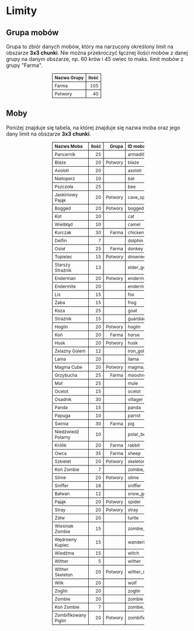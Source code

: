 <style>
img:not(.medium-zoom-image--opened):not(.navbar-link-icon) {
    max-width: 40%;
    margin: 0 8px 4px 0;
    box-shadow: 0 0 6px 4px rgba(0, 0, 0, .1);
    border-radius: 10px;
}

.container {
    display: flex;
    justify-content: center; /* Centruje tabelę */
}

table {
    font-size: 12px; /* Zmniejsza rozmiar czcionki */
    width: 50%; /* Tabela zajmuje tylko połowę ekranu */
    max-width: 600px; /* Opcjonalnie: ogranicza szerokość */
    border-collapse: collapse;
    margin: auto; /* Dodatkowe centrowanie */
}

th, td {
    border: 1px solid black;
    padding: 3px 6px; /* Zmniejsza padding */
    text-align: left;
}

</style>

# Limity


## Grupa mobów

Grupa to zbiór danych mobów, który ma narzucony określony limit na obszarze **3x3 chunki**. Nie można przekroczyć łącznej ilości mobów z danej grupy na danym obszarze, np. 60 krów i 45 owiec to maks. limit mobów z grupy "Farma".

| Nazwa Grupy                     | Ilość | 
|----------------------------------|------:|
| Farma                      | 105   | 
| Potwory                    | 40   | 

## Moby

Poniżej znajduje się tabela, na której znajduje się nazwa moba oraz jego dany limit na obszarze **3x3 chunki**.

| Nazwa Moba                      | Ilość | Grupa       | ID moba                 |
|----------------------------------|------:|-------------:|-------------------------|
| Pancernik                       | 25   |              | armadillo                   |
| Blaze                            | 20   | Potwory      | blaze                   |
| Axolotl                          | 20   |              | axolotl                 |
| Nietoperz                        | 10   |              | bat                     |
| Pszczoła                         | 25   |              | bee                     |
| Jaskiniowy Pająk                 | 20   | Potwory      | cave_spider             |
| Bogged                           | 20   | Potwory      | bogged                  |
| Kot                              | 20   |              | cat                     |
| Wielbłąd                         | 10   |              | camel                   |
| Kurczak                          | 30   | Farma        | chicken                 |
| Delfin                           | 7    |              | dolphin                 |
| Osioł                            | 25   | Farma        | donkey                  |
| Topielec                         | 15   | Potwory      | drowned                 |
| Starszy Strażnik                 | 13   |              | elder_guardian          |
| Enderman                         | 20   | Potwory      | enderman                |
| Endermite                        | 20   |              | endermite               |
| Lis                              | 15   |              | fox                     |
| Żaba                             | 15   |              | frog                    |
| Koza                             | 25   |              | goat                    |
| Strażnik                         | 15   |              | guardian                |
| Hoglin                           | 20   | Potwory      | hoglin                  |
| Koń                              | 20   | Farma        | horse                   |
| Husk                             | 20   | Potwory      | husk                    |
| Żelazny Golem                    | 12   |              | iron_golem              |
| Lama                             | 20   |              | llama                   |
| Magma Cube                       | 20   | Potwory      | magma_cube              |
| Grzybucha                        | 25   | Farma        | mooshroom               |
| Muł                              | 25   |              | mule                    |
| Ocelot                           | 15   |              | ocelot                  |
| Osadnik                          | 30   |              | villager                |
| Panda                            | 15   |              | panda                   |
| Papuga                           | 10   |              | parrot                  |
| Świnia                           | 30   | Farma        | pig                     |
| Niedźwiedź Polarny               | 10   |              | polar_bear              |
| Królik                           | 20   | Farma        | rabbit                  |
| Owca                             | 35   | Farma        | sheep                   |
| Szkielet                         | 20   | Potwory      | skeleton                |
| Koń Zombie                       | 7    |              | zombie_horse            |
| Slime                            | 20   | Potwory      | slime                   |
| Sniffer                          | 16   |              | sniffer                 |
| Bałwan                           | 12   |              | snow_golem              |
| Pająk                            | 20   | Potwory      | spider                  |
| Stray                            | 20   | Potwory      | stray                   |
| Żółw                             | 20   |              | turtle                  |
| Wieśniak Zombie                  | 15   |              | zombie_villager         |
| Wędrowny Kupiec                  | 15   |              | wandering_trader        |
| Wiedźma                          | 15   |              | witch                   |
| Wither                           | 5    |              | wither                  |
| Wither Skeleton                  | 20   | Potwory      | wither_skeleton         |
| Wilk                             | 20   |              | wolf                    |
| Zoglin                           | 20   |              | zoglin                  |
| Zombie                           | 20   |              | zombie                  |
| Koń Zombie                       | 7    |              | zombie_horse            |
| Zombifikowany Piglin             | 20   | Potwory      | zombified_piglin        |
